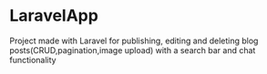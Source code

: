 # LaravelApp
Project made with Laravel for publishing, editing and deleting blog posts(CRUD,pagination,image upload) with a search bar and chat functionality

